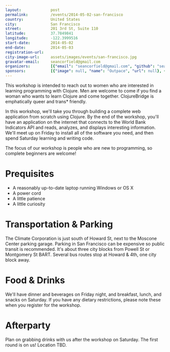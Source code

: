 ```yaml
---
layout:             post
permalink:          /events/2014-05-02-san-francisco
country:            United States
city:               San Francisco
street:             201 3rd St, Suite 110
latitude:           37.7849841
longitude:          -122.3999516
start-date:         2014-05-02
end-date:           2014-05-03
registration-url:
city-image-url:     assets/images/events/san-francisco.jpg
gravatar-email:     seancorfield@gmail.com
organizers:         [{"email": "seancorfield@gmail.com", "github": "seancorfield", "name": "Sean A Corfield", "twitter": "seancorfield"}]
sponsors:           [{"image": null, "name": "Outpace", "url": null}, {"image": null, "name": "The Climate Corporation", "url": null}, {"image": null, "name": "Zillow", "url": null}]
---
```


This workshop is intended to reach out to women who are interested in learning programming with Clojure. Men are welcome to come if you find a woman who wants to learn Clojure and come together. ClojureBridge is emphatically queer and trans* friendly.

In this workshop, we'll take you through building a complete web application from scratch using Clojure. By the end of the workshop, you'll have an application on the internet that connects to the World Bank Indicators API and reads, analyzes, and displays interesting information. We'll meet up on Friday to install all of the software you need, and then spend Saturday learning and writing code.

The focus of our workshop is people who are new to programming, so complete beginners are welcome!

# Prequisites

- A reasonably up-to-date laptop running Windows or OS X
- A power cord
- A little patience
- A little curiosity

# Transportation & Parking

The Climate Corporation is just south of Howard St, next to the Moscone Center parking garage. Parking in San Francisco can be expensive so public transit is recommended. It's about three city blocks from Powell St or Montgomery St BART. Several bus routes stop at Howard & 4th, one city block away.

# Food & Drinks

We'll have dinner and beverages on Friday night, and breakfast, lunch, and snacks on Saturday. If you have any dietary restrictions, please note these when you register for the workshop.

# Afterparty

Plan on grabbing drinks with us after the workshop on Saturday. The first round is on us!
Location TBD.
